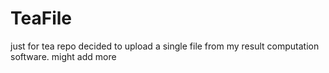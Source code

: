 # TeaFile
just for tea repo
decided to upload a single file from my result computation software. 
might add more
